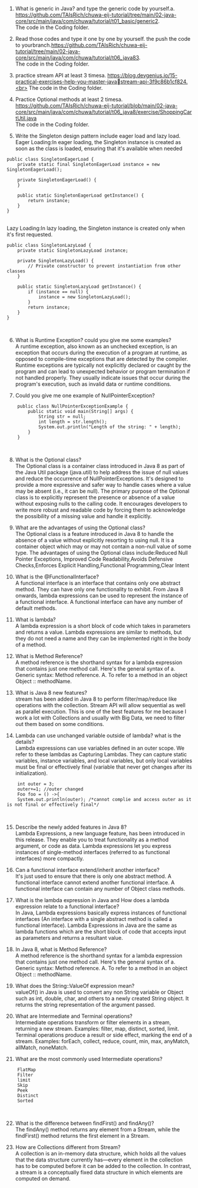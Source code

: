 1. What is generic in Java? and type the generic code by yourself.a. https://github.com/TAIsRich/chuwa-eij-tutorial/tree/main/02-java-core/src/main/java/com/chuwa/tutorial/t01_basic/generic2. <br>
The code in the Coding folder.<br>


2. Read those codes and type it one by one by yourself. the push the code to yourbranch.https://github.com/TAIsRich/chuwa-eij-tutorial/tree/main/02-java-core/src/main/java/com/chuwa/tutorial/t06_java83. <br>
The code in the Coding folder.<br>


3. practice stream API at least 3 timesa. https://blog.devgenius.io/15-practical-exercises-help-you-master-javastream-api-3f9c86b1cf824.<br>
The code in the Coding folder.<br>


4. Practice Optional methods at least 2 timesa. https://github.com/TAIsRich/chuwa-eij-tutorial/blob/main/02-java-core/src/main/java/com/chuwa/tutorial/t06_java8/exercise/ShoppingCartUtil.java <br>
The code in the Coding folder.<br>


5. Write the Singleton design pattern include eager load and lazy load.<br>
Eager Loading:In eager loading, the Singleton instance is created as soon as the class is loaded, ensuring that it's available when needed<br>

```
public class SingletonEagerLoad {
    private static final SingletonEagerLoad instance = new SingletonEagerLoad();

    private SingletonEagerLoad() {
    }

    public static SingletonEagerLoad getInstance() {
        return instance;
    }
}
```
<br>
Lazy Loading:In lazy loading, the Singleton instance is created only when it's first requested.

```
public class SingletonLazyLoad {
    private static SingletonLazyLoad instance;

    private SingletonLazyLoad() {
        // Private constructor to prevent instantiation from other classes
    }

    public static SingletonLazyLoad getInstance() {
        if (instance == null) {
            instance = new SingletonLazyLoad();
        }
        return instance;
    }
}
```
<br>

6. What is Runtime Exception? could you give me some examples?<br>
A runtime exception, also known as an unchecked exception, is an exception that occurs during the execution of a program at runtime, as opposed to compile-time exceptions that are detected by the compiler. Runtime exceptions are typically not explicitly declared or caught by the program and can lead to unexpected behavior or program termination if not handled properly. They usually indicate issues that occur during the program's execution, such as invalid data or runtime conditions.<br>


7. Could you give me one example of NullPointerException? 
```
    public class NullPointerExceptionExample {
        public static void main(String[] args) {
            String str = null; 
            int length = str.length();
            System.out.println("Length of the string: " + length);
        }
    }
```
<br>

8. What is the Optional class? <br>
The Optional class is a container class introduced in Java 8 as part of the Java Util package (java.util) to help address the issue of null values and reduce the occurrence of NullPointerExceptions. It's designed to provide a more expressive and safer way to handle cases where a value may be absent (i.e., it can be null). The primary purpose of the Optional class is to explicitly represent the presence or absence of a value without exposing nulls to the calling code. It encourages developers to write more robust and readable code by forcing them to acknowledge the possibility of a missing value and handle it explicitly.<br>


9. What are the advantages of using the Optional class?<br>
The Optional class is a feature introduced in Java 8 to handle the absence of a value without explicitly resorting to using null. It is a container object which may or may not contain a non-null value of some type. The advantages of using the Optional class include:Reduced Null Pointer Exceptions, Improved Code Readability,Avoids Defensive Checks,Enforces Explicit Handling,Functional Programming,Clear Intent<br>


10. What is the @FunctionalInterface? <br>
A functional interface is an interface that contains only one abstract method. They can have only one functionality to exhibit. From Java 8 onwards, lambda expressions can be used to represent the instance of a functional interface. A functional interface can have any number of default methods.<br>


11. What is lambda?<br>
A lambda expression is a short block of code which takes in parameters and returns a value. Lambda expressions are similar to methods, but they do not need a name and they can be implemented right in the body of a method.<br>


12. What is Method Reference?<br>
A method reference is the shorthand syntax for a lambda expression that contains just one method call. Here's the general syntax of a. Generic syntax: Method reference. A. To refer to a method in an object Object :: methodName.<br>


13. What is Java 8 new features?<br>
stream has been added in Java 8 to perform filter/map/reduce like operations with the collection. Stream API will allow sequential as well as parallel execution. This is one of the best features for me because I work a lot with Collections and usually with Big Data, we need to filter out them based on some conditions.<br>


14. Lambda can use unchanged variable outside of lambda? what is the details? <br>
Lambda expressions can use variables defined in an outer scope. We refer to these lambdas as Capturing Lambdas. They can capture static variables, instance variables, and local variables, but only local variables must be final or effectively final (variable that never get changes after its initialization).
```
    int outer = 3;
    outer+=1; //outer changed
    Foo foo = () ->{
    System.out.println(outer); /*cannot complie and access outer as it is not final or effectively final*/
```
<br>

15. Describe the newly added features in Java 8? <br>
Lambda Expressions, a new language feature, has been introduced in this release. They enable you to treat functionality as a method argument, or code as data. Lambda expressions let you express instances of single-method interfaces (referred to as functional interfaces) more compactly.<br>


16. Can a functional interface extend/inherit another interface? <br>
It's just used to ensure that there is only one abstract method. A functional interface cannot extend another functional interface. A functional interface can contain any number of Object class methods.<br>


17. What is the lambda expression in Java and How does a lambda expression relate to a functional interface? <br>
In Java, Lambda expressions basically express instances of functional interfaces (An interface with a single abstract method is called a functional interface). Lambda Expressions in Java are the same as lambda functions which are the short block of code that accepts input as parameters and returns a resultant value.<br>


18. In Java 8, what is Method Reference? <br>
A method reference is the shorthand syntax for a lambda expression that contains just one method call. Here's the general syntax of a. Generic syntax: Method reference. A. To refer to a method in an object Object :: methodName.<br>


19. What does the String::ValueOf expression mean? <br>
valueOf() in Java is used to convert any non String variable or Object such as int, double, char, and others to a newly created String object. It returns the string representation of the argument passed.<br>


20. What are Intermediate and Terminal operations? <br>
Intermediate operations transform or filter elements in a stream, returning a new stream. Examples: filter, map, distinct, sorted, limit. Terminal operations produce a result or side effect, marking the end of a stream. Examples: forEach, collect, reduce, count, min, max, anyMatch, allMatch, noneMatch.<br>

21. What are the most commonly used Intermediate operations? <br>
```
    FlatMap
    Filter
    limit
    Skip
    Peek
    Distinct
    Sorted
```
<br>

22. What is the difference between findFirst() and findAny()? <br>
The findAny() method returns any element from a Stream, while the findFirst() method returns the first element in a Stream.<br>


23. How are Collections different from Stream?<br>
A collection is an in-memory data structure, which holds all the values that the data structure currently has—every element in the collection has to be computed before it can be added to the collection. In contrast, a stream is a conceptually fixed data structure in which elements are computed on demand.






